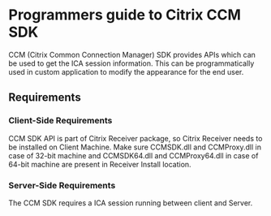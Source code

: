# Programmers guide to Citrix CCM SDKCCM (Citrix Common Connection Manager) SDK provides APIs which can be used to get the ICA session information. This can be programmatically used in custom application to modify the appearance for the end user. ## Requirements### Client-Side RequirementsCCM SDK API is part of Citrix Receiver package, so Citrix Receiver needs to be installed on Client Machine.Make sure CCMSDK.dll and CCMProxy.dll in case of 32-bit machine and CCMSDK64.dll and CCMProxy64.dll in case of 64-bit machine are present in Receiver Install location. ### Server-Side RequirementsThe CCM SDK requires a ICA session running between client and Server.